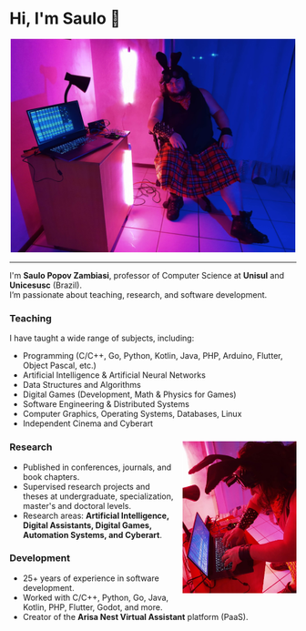 # Hi, I'm Saulo 👋

<p style="text-align: center;">
  <img src="hacking_the_world_01.jpg" alt="H4k!nG t3h W0rLD" width="500" />
</p>

---

I'm **Saulo Popov Zambiasi**, professor of Computer Science at **Unisul** and **Unicesusc** (Brazil).  
I’m passionate about teaching, research, and software development.

### Teaching
I have taught a wide range of subjects, including:
- Programming (C/C++, Go, Python, Kotlin, Java, PHP, Arduino, Flutter, Object Pascal, etc.)
- Artificial Intelligence & Artificial Neural Networks
- Data Structures and Algorithms
- Digital Games (Development, Math & Physics for Games)
- Software Engineering & Distributed Systems
- Computer Graphics, Operating Systems, Databases, Linux
- Independent Cinema and Cyberart

<div>
  <img src="hacking_the_world_02.jpg" alt="Minha foto" width="200" align="right" style="margin-left:15px;"/>

  <h3>Research</h3>
  <ul>
    <li>Published in conferences, journals, and book chapters.</li>
    <li>Supervised research projects and theses at undergraduate, specialization, master's and doctoral levels.</li>
    <li>Research areas: <strong>Artificial Intelligence, Digital Assistants, Digital Games, Automation Systems, and Cyberart</strong>.
    </li>
  </ul>
  <h3>Development</h3>
  <ul>
    <li>25+ years of experience in software development.</li>
    <li>Worked with C/C++, Python, Go, Java, Kotlin, PHP, Flutter, Godot, and more.</li>
    <li>Creator of the <strong>Arisa Nest Virtual Assistant</strong> platform (PaaS).</li>
  </ul>
</div>

<!---
saulopz/saulopz is a ✨ special ✨ repository because its `README.md` (this file) appears on your GitHub profile.
You can click the Preview link to take a look at your changes.
--->
